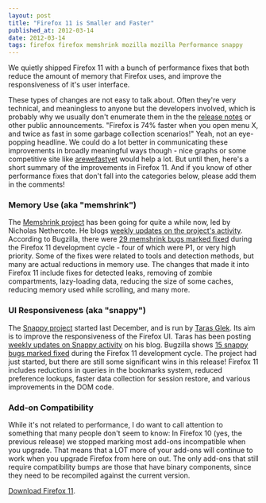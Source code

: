 ```yaml
---
layout: post
title: "Firefox 11 is Smaller and Faster"
published_at: 2012-03-14
date: 2012-03-14
tags: firefox firefox memshrink mozilla mozilla Performance snappy
---
```


We quietly shipped Firefox 11 with a bunch of performance fixes that both reduce the amount of memory that Firefox uses, and improve the responsiveness of it's user interface.

These types of changes are not easy to talk about. Often they're very technical, and meaningless to anyone but the developers involved, which is probably why we usually don't enumerate them in the the [release notes](http://www.mozilla.org/en-US/firefox/11.0/releasenotes/) or other public announcements. "Firefox is 74% faster when you open menu X, and twice as fast in some garbage collection scenarios!" Yeah, not an eye-popping headline. We could do a lot better in communicating these improvements in broadly meaningful ways though - nice graphs or some competitive site like [arewefastyet](http://arewefastyet.com/) would help a lot. But until then, here's a short summary of the improvements in Firefox 11. And if you know of other performance fixes that don't fall into the categories below, please add them in the comments!

### Memory Use (aka "memshrink")

The [Memshrink project](https://wiki.mozilla.org/Performance/MemShrink) has been going for quite a while now, led by Nicholas Nethercote. He blogs [weekly updates on the project's activity](http://blog.mozilla.com/nnethercote/category/memshrink/). According to Bugzilla, there were [29 memshrink bugs marked fixed](http://j.mp/A9pVz4) during the Firefox 11 development cycle - four of which were P1, or very high priority. Some of the fixes were related to tools and detection methods, but many are actual reductions in memory use. The changes that made it into Firefox 11 include fixes for detected leaks, removing of zombie compartments, lazy-loading data, reducing the size of some caches, reducing memory used while scrolling, and many more.

### UI Responsiveness (aka "snappy")

The [Snappy project](https://wiki.mozilla.org/Performance/Snappy) started last December, and is run by [Taras Glek](https://twitter.com/#!/tarasglek). Its aim is to improve the responsiveness of the Firefox UI. Taras has been posting [weekly updates on Snappy activity](http://blog.mozilla.com/tglek/category/snappy/) on his blog. Bugzilla shows [15 snappy bugs marked fixed](http://j.mp/ypxFzj) during the Firefox 11 development cycle. The project had just started, but there are still some significant wins in this release! Firefox 11 includes reductions in queries in the bookmarks system, reduced preference lookups, faster data collection for session restore, and various improvements in the DOM code.

### Add-on Compatibility

While it's not related to performance, I do want to call attention to something that many people don't seem to know: In Firefox 10 (yes, the previous release) we stopped marking most add-ons incompatible when you upgrade. That means that a LOT more of your add-ons will continue to work when you upgrade Firefox from here on out. The only add-ons that still require compatibility bumps are those that have binary components, since they need to be recompiled against the current version.

[Download Firefox 11](http://www.mozilla.org/en-US/firefox/new/).